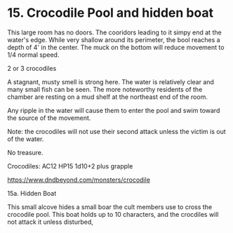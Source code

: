 # 15. Crocodile Pool  and hidden boat

This large room has no doors.  The cooridors leading to it
simpy end at the water's edge. While very shallow around its 
perimeter, the bool reaches a depth of 4' in the center.
The muck on the bottom will reduce movement to 1/4 normal speed.

2 or 3 crocodiles

A stagnant, musty smell is strong here. The water is relatively clear
and many small fish can be seen.  The more noteworthy residents
of the chamber are resting on a mud shelf at the northeast end of
the room.

Any ripple in the water will cause them to enter the pool and
swim toward the source of the movement.

Note: the crocodiles will not use their second attack unless
the victim is out of the water.

No treasure.

Crocodiles: AC12 HP15  1d10+2 plus grapple

https://www.dndbeyond.com/monsters/crocodile


15a. Hidden Boat

This small alcove hides a small boar the cult members use to cross
the crocodile pool. This boat holds up to 10 characters, and
the crocdiles will not attack it unless disturbed,

